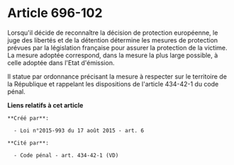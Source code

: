 # Article 696-102

Lorsqu'il décide de reconnaître la décision de protection européenne, le juge des libertés et de la détention détermine les
mesures de protection prévues par la législation française pour assurer la protection de la victime. La mesure adoptée
correspond, dans la mesure la plus large possible, à celle adoptée dans l'Etat d'émission. 

Il statue par ordonnance précisant la mesure à respecter sur le territoire de la République et rappelant les dispositions de
l'article 434-42-1 du code pénal.

**Liens relatifs à cet article**

	**Créé par**:

	  - Loi n°2015-993 du 17 août 2015 - art. 6

	**Cité par**:

	  - Code pénal - art. 434-42-1 (VD)
